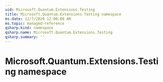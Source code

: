 ```yaml
---
uid: Microsoft.Quantum.Extensions.Testing
title: Microsoft.Quantum.Extensions.Testing namespace
ms.date: 12/7/2020 12:00:00 AM
ms.topic: managed-reference
qsharp.kind: namespace
qsharp.name: Microsoft.Quantum.Extensions.Testing
qsharp.summary: ''
---
```


# Microsoft.Quantum.Extensions.Testing namespace




